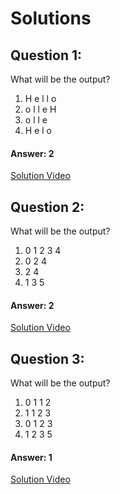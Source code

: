 # Solutions

## Question 1:
What will be the output?

1. H e l l o
2. o l l e H
3. o l l e
4. H e l o

#### Answer: 2
[Solution Video](#)

## Question 2:
What will be the output?

1. 0 1 2 3 4
2. 0 2 4
3. 2 4
4. 1 3 5


#### Answer: 2
[Solution Video](#)

## Question 3:
What will be the output?

1. 0 1 1 2
2. 1 1 2 3
3. 0 1 2 3
4. 1 2 3 5
#### Answer: 1
[Solution Video](#)